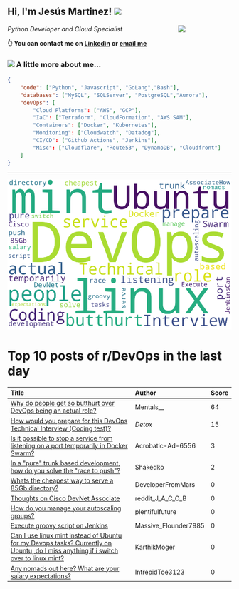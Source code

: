 <!--
**jmartinezl/jmartinezl** is a ✨ _special_ ✨ repository because its `README.md` (this file) appears on your GitHub profile.

Here are some ideas to get you started:

- 🔭 I’m currently working on ...
- 🌱 I’m currently learning ...
- 👯 I’m looking to collaborate on ...
- 🤔 I’m looking for help with ...
- 💬 Ask me about ...
- 📫 How to reach me: ...
- 😄 Pronouns: ...
- ⚡ Fun fact: ...
-->

<h2>Hi, I'm Jesús Martinez! <img src="https://media.giphy.com/media/WUlplcMpOCEmTGBtBW/giphy.gif" width="30"> </h2>
<img align='right' src="https://media.giphy.com/media/NytMLKyiaIh6VH9SPm/giphy.gif" width="120">
<p><em>Python Developer and Cloud Specialist
</em></p>

**👆 You can contact me on [Linkedin](https://www.linkedin.com/in/jes%C3%BAs-martinez-2b7b10104/) or [email me](mailto:jesus.mtz.lorenzo@gmail.com)**

### <img src="https://media.giphy.com/media/VgCDAzcKvsR6OM0uWg/giphy.gif" width="50"> A little more about me...  

```json
{
    "code": ["Python", "Javascript", "GoLang","Bash"],
    "databases": ["MySQL", "SQLServer", "PostgreSQL","Aurora"],
    "devOps": [
        "Cloud Platforms": ["AWS", "GCP"],
        "IaC": ["Terraform", "CloudFormation", "AWS SAM"],
        "Containers": ["Docker", "Kubernetes"],
        "Monitoring": ["Cloudwatch", "Datadog"],
        "CI/CD": ["Github Actions", "Jenkins"],
        "Misc": ["Cloudflare", "Route53", "DynamoDB", "Cloudfront"]
    ]
}
```
---

![Wordcloud](./cloud.png)

# Top 10 posts of r/DevOps in the last day

| Title | Author | Score |
|:---|:---|:---|
| [Why do people get so butthurt over DevOps being an actual role?](https://www.reddit.com/r/devops/comments/vpuoz5/why_do_people_get_so_butthurt_over_devops_being/) | Mentals__ | 64 |
| [How would you prepare for this DevOps Technical Interview (Coding test)?](https://www.reddit.com/r/devops/comments/vq03xp/how_would_you_prepare_for_this_devops_technical/) | _Detox_ | 15 |
| [Is it possible to stop a service from listening on a port temporarily in Docker Swarm?](https://www.reddit.com/r/devops/comments/vq0sx5/is_it_possible_to_stop_a_service_from_listening/) | Acrobatic-Ad-6556 | 3 |
| [In a "pure" trunk based development, how do you solve the "race to push"?](https://www.reddit.com/r/devops/comments/vq1wk1/in_a_pure_trunk_based_development_how_do_you/) | Shakedko | 2 |
| [Whats the cheapest way to serve a 85Gb directory?](https://www.reddit.com/r/devops/comments/vprsdt/whats_the_cheapest_way_to_serve_a_85gb_directory/) | DeveloperFromMars | 0 |
| [Thoughts on Cisco DevNet Associate](https://www.reddit.com/r/devops/comments/vpqqk2/thoughts_on_cisco_devnet_associate/) | reddit_J_A_C_O_B | 0 |
| [How do you manage your autoscaling groups?](https://www.reddit.com/r/devops/comments/vqer41/how_do_you_manage_your_autoscaling_groups/) | plentifulfuture | 0 |
| [Execute groovy script on Jenkins](https://www.reddit.com/r/devops/comments/vpweyq/execute_groovy_script_on_jenkins/) | Massive_Flounder7985 | 0 |
| [Can I use linux mint instead of Ubuntu for my Devops tasks? Currently on Ubuntu, do I miss anything if i switch over to linux mint?](https://www.reddit.com/r/devops/comments/vqbvqk/can_i_use_linux_mint_instead_of_ubuntu_for_my/) | KarthikMoger | 0 |
| [Any nomads out here? What are your salary expectations?](https://www.reddit.com/r/devops/comments/vpz100/any_nomads_out_here_what_are_your_salary/) | IntrepidToe3123 | 0 |
